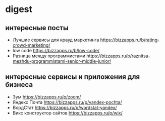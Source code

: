 # digest

## интересные посты
- Лучшие сервисы для крауд маркетинга https://bizzapps.ru/b/rating-crowd-marketing/
- low code https://bizzapps.ru/b/low-code/
- Разница между программистами https://bizzapps.ru/b/raznitsa-mezhdu-programmistami-senior-middle-junior/


## интересные сервисы и приложения для бизнеса
- Зум https://bizzapps.ru/p/zoom/
- Яндекс Почта https://bizzapps.ru/p/yandex-pochta/ 
- ВордСтат https://bizzapps.ru/p/wordstat-yandex/
- Викс конструктор сайтов https://bizzapps.ru/p/wix/
